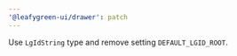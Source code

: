 ```yaml
---
'@leafygreen-ui/drawer': patch
---
```


Use `LgIdString` type and remove setting `DEFAULT_LGID_ROOT`.
